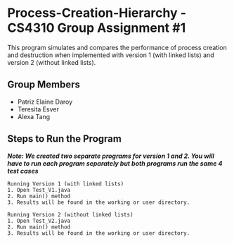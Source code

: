 # Process-Creation-Hierarchy - CS4310 Group Assignment #1
This program simulates and compares the performance of process creation and destruction when implemented with version 1 (with linked lists) and version 2 (without linked lists).

## Group Members
- Patriz Elaine Daroy
- Teresita Esver
- Alexa Tang

## Steps to Run the Program
***Note: We created two separate programs for version 1 and 2. You will have to run each program separately but both programs run the same 4 test cases***

```
Running Version 1 (with linked lists)
1. Open Test_V1.java
2. Run main() method
3. Results will be found in the working or user directory.
```
```
Running Version 2 (without linked lists)
1. Open Test_V2.java
2. Run main() method
3. Results will be found in the working or user directory.
```
